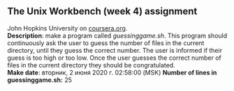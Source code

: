## The Unix Workbench (week 4) assignment
John Hopkins University on [coursera.org](https://www.coursera.org/).  
**Description**: make a program called *guessinggame.sh*. This program should continuously ask the user to guess the number of files in the current directory, until they guess the correct number. The user is informed if their guess is too high or too low. Once the user guesses the correct number of files in the current directory they should be congratulated.  
**Make date**: 
вторник,  2 июня 2020 г. 02:58:00 (MSK)
  **Number of lines in guessinggame.sh:** 
25
